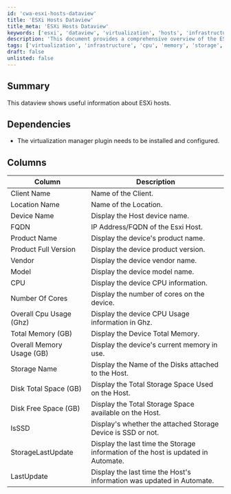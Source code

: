```yaml
---
id: 'cwa-esxi-hosts-dataview'
title: 'ESXi Hosts Dataview'
title_meta: 'ESXi Hosts Dataview'
keywords: ['esxi', 'dataview', 'virtualization', 'hosts', 'infrastructure']
description: 'This document provides a comprehensive overview of the ESXi hosts dataview, detailing the necessary dependencies, available columns, and the information displayed for each host, including CPU, memory, and storage metrics.'
tags: ['virtualization', 'infrastructure', 'cpu', 'memory', 'storage', 'update']
draft: false
unlisted: false
---
```

## Summary

This dataview shows useful information about ESXi hosts.

## Dependencies

- The virtualization manager plugin needs to be installed and configured.

## Columns

| Column                          | Description                                                       |
|---------------------------------|-------------------------------------------------------------------|
| Client Name                     | Name of the Client.                                              |
| Location Name                   | Name of the Location.                                          |
| Device Name                     | Display the Host device name.                                   |
| FQDN                            | IP Address/FQDN of the Esxi Host.                              |
| Product Name                    | Display the device's product name.                             |
| Product Full Version            | Display the device product version.                             |
| Vendor                          | Display the device vendor name.                                 |
| Model                           | Display the device model name.                                  |
| CPU                             | Display the device CPU information.                             |
| Number Of Cores                 | Display the number of cores on the device.                     |
| Overall Cpu Usage (Ghz)        | Display the device CPU Usage information in Ghz.               |
| Total Memory (GB)              | Display the Device Total Memory.                                |
| Overall Memory Usage (GB)      | Display the device's current memory in use.                    |
| Storage Name                    | Display the Name of the Disks attached to the Host.            |
| Disk Total Space (GB)          | Display the Total Storage Space Used on the Host.              |
| Disk Free Space (GB)           | Display the Total Storage Space available on the Host.         |
| IsSSD                           | Display's whether the attached Storage Device is SSD or not.   |
| StorageLastUpdate               | Display the last time the Storage information of the host is updated in Automate. |
| LastUpdate                      | Display the last time the Host's information was updated in Automate. |


